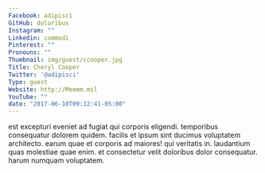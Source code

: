 ```yaml
---
Facebook: adipisci
GitHub: doloribus
Instagram: ""
Linkedin: commodi
Pinterest: ""
Pronouns: ""
Thumbnail: img/guest/ccooper.jpg
Title: Cheryl Cooper
Twitter: '@adipisci'
Type: guest
Website: http://Meemm.mil
YouTube: ""
date: "2017-06-10T09:12:41-05:00"
---
```

est excepturi eveniet ad fugiat qui corporis eligendi. temporibus consequatur dolorem quidem. facilis et ipsum sint ducimus voluptatem architecto. earum quae et corporis ad maiores! qui veritatis in. laudantium quas molestiae quae enim. et consectetur velit doloribus dolor consequatur. harum numquam voluptatem.
